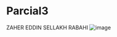 # Parcial3
ZAHER EDDIN SELLAKH RABAHI
![image](https://github.com/user-attachments/assets/c9c7c965-66c4-41ee-a3fc-f5dd1b6b123f)

